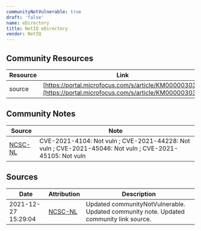 ```yaml
---
communityNotVulnerable: true
draft: 'false'
name: eDirectory
title: NetIQ eDirectory
vendor: NetIQ
---
```



## Community Resources
| Resource | Link |
| --- | --- |
| source | [https://portal.microfocus.com/s/article/KM000003035](https://portal.microfocus.com/s/article/KM000003035) |

## Community Notes
| Source | Note |
| --- | --- |
| [NCSC-NL](https://github.com/NCSC-NL/log4shell/blob/main/software/README.md) | CVE-2021-4104: Not vuln ; CVE-2021-44228: Not vuln ; CVE-2021-45046: Not vuln ; CVE-2021-45105: Not vuln </ul> |

## Sources
| Date | Attribution | Description |
| --- | --- | --- |
| 2021-12-27 15:29:04 | [NCSC-NL](https://github.com/NCSC-NL/log4shell/blob/main/software/README.md) | Updated communityNotVulnerable. Updated community note. Updated community link source.  |
